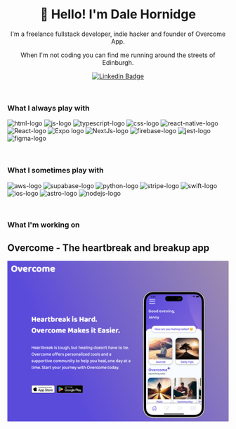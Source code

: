 <h1 align="center">👋 Hello! I'm Dale Hornidge</h1>

<p align="center">
I'm a freelance fullstack developer, indie hacker and founder of Overcome App. 
</p>
<p align="center"> 
When I'm not coding you can find me running around the streets of Edinburgh.
</p>

<div align="center">
  
  [![Linkedin Badge](https://img.shields.io/badge/-dalehornidge-blue?style=flat-square&logo=Linkedin&logoColor=white&link=https://www.linkedin.com/in/dale-hornidge/)](https://www.linkedin.com/in/dale-hornidge/)
</div>
<br>

### What I always play with
<p> 
  <img src="https://img.shields.io/badge/HTML5-E34F26?style=for-the-badge&logo=html5&logoColor=white" alt="html-logo">
  <img src="https://img.shields.io/badge/JavaScript-323330?style=for-the-badge&logo=javascript&logoColor=F7DF1E" alt="js-logo">
  <img src="https://img.shields.io/badge/TypeScript-007ACC?style=for-the-badge&logo=typescript&logoColor=white" alt="typescript-logo">
  <img src="https://img.shields.io/badge/Tailwind_CSS-38B2AC?style=for-the-badge&logo=tailwind-css&logoColor=white" alt="css-logo">
  <img src="https://img.shields.io/badge/React_Native-20232A?style=for-the-badge&logo=react&logoColor=61DAFB" alt="react-native-logo">
  <img src="https://img.shields.io/badge/React-20232A?style=for-the-badge&logo=react&logoColor=61DAFB" alt="React-logo">
  <img src="https://img.shields.io/badge/Expo-1B1F23?style=for-the-badge&logo=expo&logoColor=white" alt="Expo logo">
  <img src="https://img.shields.io/badge/next%20js-000000?style=for-the-badge&logo=nextdotjs&logoColor=white" alt="NextJs-logo">
  <img src="https://img.shields.io/badge/firebase-ffca28?style=for-the-badge&logo=firebase&logoColor=black" alt="firebase-logo">
  <img src="https://img.shields.io/badge/Jest-C21325?style=for-the-badge&logo=jest&logoColor=white" alt="jest-logo">
  <img src="https://img.shields.io/badge/Figma-F24E1E?style=for-the-badge&logo=figma&logoColor=white" alt="figma-logo">
</p>

<br>

### What I sometimes play with
<p>
  <img src="https://img.shields.io/badge/Amazon_AWS-FF9900?style=for-the-badge&logo=amazonaws&logoColor=white" alt="aws-logo">
  <img src="https://img.shields.io/badge/Supabase-181818?style=for-the-badge&logo=supabase&logoColor=white" alt="supabase-logo">
  <img src="https://img.shields.io/badge/Python-FFD43B?style=for-the-badge&logo=python&logoColor=blue" alt="python-logo">
  <img src="https://img.shields.io/badge/Stripe-626CD9?style=for-the-badge&logo=Stripe&logoColor=white" alt="stripe-logo">
  <img src="https://img.shields.io/badge/Swift-FA7343?style=for-the-badge&logo=swift&logoColor=white" alt="swift-logo">
  <img src="https://img.shields.io/badge/iOS-000000?style=for-the-badge&logo=ios&logoColor=white" alt="ios-logo">
  <img src="https://img.shields.io/badge/Astro-0C1222?style=for-the-badge&logo=astro&logoColor=FDFDFE" alt="astro-logo">
  <img src="https://img.shields.io/badge/Node%20js-339933?style=for-the-badge&logo=nodedotjs&logoColor=white" alt="nodejs-logo">
</p>

<br>

### What I'm working on
<p>
<h2>Overcome - The heartbreak and breakup app</h2>
  <a href="https://overcomeapp.com">
    <img src="/overcomeapp.png" alt="overcome-logo">
  </a>
</p>


